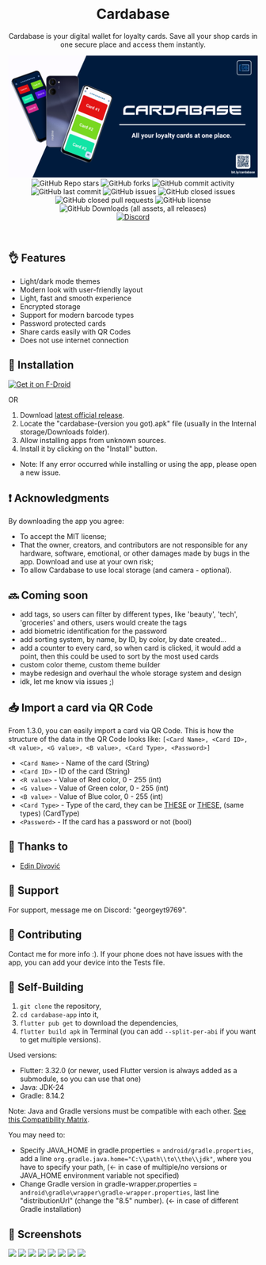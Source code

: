 <a name="readme-top"></a>

<br />

<h1 align="center">Cardabase</h1>

  <p align="center">
    Cardabase is your digital wallet for loyalty cards. Save all your shop cards in one secure place and access them instantly.
    <br />
    <div align="center">
      <img src="https://github.com/GeorgeYT9769/cardabase-app/blob/main/fastlane/metadata/android/en-US/images/featureGraphic.png?raw=true" alt="Banner">
    <!-- <a href="https://github.com/github_username/repo_name"><strong>Explore the docs »</strong></a> https://discord.com/invite/fZNDfG2xv3 -->
    <br />
    <div align="center">
      <img alt="GitHub Repo stars" src="https://img.shields.io/github/stars/GeorgeYT9769/cardabase-app?style=for-the-badge&label=Stars">
      <img alt="GitHub forks" src="https://img.shields.io/github/forks/GeorgeYT9769/cardabase-app?style=for-the-badge&label=Forks">
      <img alt="GitHub commit activity" src="https://img.shields.io/github/commit-activity/y/GeorgeYT9769/cardabase-app?style=for-the-badge&label=Commit Activity">
      <img alt="GitHub last commit" src="https://img.shields.io/github/last-commit/GeorgeYT9769/cardabase-app?style=for-the-badge&label=Last Commit">
      <img alt="GitHub issues" src="https://img.shields.io/github/issues/GeorgeYT9769/cardabase-app?style=for-the-badge&label=Issues Opened">
      <img alt="GitHub closed issues" src="https://img.shields.io/github/issues-closed/GeorgeYT9769/cardabase-app?style=for-the-badge&label=Issues Closed">
      <img alt="GitHub closed pull requests" src="https://img.shields.io/github/issues-pr-closed/GeorgeYT9769/cardabase-app?style=for-the-badge&label=Pull Requests">
      <img alt="GitHub license" src="https://img.shields.io/github/license/GeorgeYT9769/cardabase-app?style=for-the-badge&label=License">
      <img alt="GitHub Downloads (all assets, all releases)" src="https://img.shields.io/github/downloads/GeorgeYT9769/cardabase-app/total?style=for-the-badge&label=Downloads">
      <br />
      <a href="https://discord.com/invite/fZNDfG2xv3">
        <img alt="Discord" src="https://img.shields.io/badge/Discord-%235865F2.svg?style=for-the-badge&logo=discord&logoColor=white">
      </a>
    </div>
  </p>
</div>

<br />

## 👌 Features

- Light/dark mode themes
- Modern look with user-friendly layout
- Light, fast and smooth experience
- Encrypted storage
- Support for modern barcode types
- Password protected cards
- Share cards easily with QR Codes
- Does not use internet connection

## 📲 Installation

[<img src="https://fdroid.gitlab.io/artwork/badge/get-it-on.png"
     alt="Get it on F-Droid"
     height="80">](https://f-droid.org/packages/com.georgeyt9769.cardabase/)

OR

1. Download [latest official release](https://github.com/GeorgeYT9769/cardabase-app/releases/latest).
2. Locate the "cardabase-(version you got).apk" file (usually in the Internal storage/Downloads folder).
3. Allow installing apps from unknown sources.
4. Install it by clicking on the "Install" button.
- Note: If any error occurred while installing or using the app, please open a new issue.

## ❗ Acknowledgments

By downloading the app you agree:

- To accept the MIT license;
- That the owner, creators, and contributors are not responsible for any hardware, software, emotional, or other damages made by bugs in the app. Download and use at your own risk;
- To allow Cardabase to use local storage (and camera - optional).

## 🔜 Coming soon

- add tags, so users can filter by different types, like 'beauty', 'tech', 'groceries' and others, users would create the tags
- add biometric identification for the password
- add sorting system, by name, by ID, by color, by date created...
- add a counter to every card, so when card is clicked, it would add a point, then this could be used to sort by the most used cards
- custom color theme, custom theme builder
- maybe redesign and overhaul the whole storage system and design
- idk, let me know via issues ;)

## 📥 Import a card via QR Code

From 1.3.0, you can easily import a card via QR Code.
This is how the structure of the data in the QR Code looks like:
`[<Card Name>, <Card ID>, <R value>, <G value>, <B value>, <Card Type>, <Password>]`
- `<Card Name>` - Name of the card (String)
- `<Card ID>` - ID of the card (String)
- `<R value>` - Value of Red color, 0 - 255 (int)
- `<G value>` - Value of Green color, 0 - 255 (int)
- `<B value>` - Value of Blue color, 0 - 255 (int)
- `<Card Type>` - Type of the card, they can be [THESE](https://github.com/GeorgeYT9769/cardabase-app/blob/2e86905c4fb4f861cd3008506a681aab96ea9b38/lib/pages/createcardnew.dart#L9-L27) or [THESE](https://github.com/GeorgeYT9769/cardabase-app/blob/2e86905c4fb4f861cd3008506a681aab96ea9b38/lib/pages/createcardnew.dart#L58-L89), (same types) (CardType)
- `<Password>` - If the card has a password or not (bool)

## 🤝 Thanks to

- [Edin Divović](https://www.youtube.com/@NotEdin_)

## 🙌 Support

For support, message me on Discord: "georgeyt9769".

## 🤝 Contributing
Contact me for more info :).
If your phone does not have issues with the app, you can add your device into the Tests file.

## 🔨 Self-Building
1. `git clone` the repository,
2. `cd cardabase-app` into it,
3. `flutter pub get` to download the dependencies,
4. `flutter build apk` in Terminal (you can add `--split-per-abi` if you want to get multiple versions).

Used versions:
- Flutter: 3.32.0 (or newer, used Flutter version is always added as a submodule, so you can use that one)
- Java: JDK-24
- Gradle: 8.14.2

Note: Java and Gradle versions must be compatible with each other. [See this Compatibility Matrix](https://docs.gradle.org/current/userguide/compatibility.html).

You may need to:
- Specify JAVA_HOME in gradle.properties = `android/gradle.properties`, add a line `org.gradle.java.home="C:\\path\\to\\the\\jdk"`, where you have to specify your path, (<- in case of multiple/no versions or JAVA_HOME environment variable not specified)
- Change Gradle version in gradle-wrapper.properties = `android\gradle\wrapper\gradle-wrapper.properties`, last line "distributionUrl" (change the "8.5" number). (<- in case of different Gradle installation)

## 📸 Screenshots

<div>
<img src="https://github.com/GeorgeYT9769/cardabase-app/blob/main/fastlane/metadata/android/en-US/images/phoneScreenshots/1.png?raw=true" width=204>
<img src="https://github.com/GeorgeYT9769/cardabase-app/blob/main/fastlane/metadata/android/en-US/images/phoneScreenshots/2.png?raw=true" width=204>
<img src="https://github.com/GeorgeYT9769/cardabase-app/blob/main/fastlane/metadata/android/en-US/images/phoneScreenshots/3.png?raw=true" width=204>
<img src="https://github.com/GeorgeYT9769/cardabase-app/blob/main/fastlane/metadata/android/en-US/images/phoneScreenshots/4.png?raw=true" width=204>
<img src="https://github.com/GeorgeYT9769/cardabase-app/blob/main/fastlane/metadata/android/en-US/images/phoneScreenshots/5.png?raw=true" width=204>
<img src="https://github.com/GeorgeYT9769/cardabase-app/blob/main/fastlane/metadata/android/en-US/images/phoneScreenshots/6.png?raw=true" width=204>
<img src="https://github.com/GeorgeYT9769/cardabase-app/blob/main/fastlane/metadata/android/en-US/images/phoneScreenshots/7.png?raw=true" width=204>
<img src="https://github.com/GeorgeYT9769/cardabase-app/blob/main/fastlane/metadata/android/en-US/images/phoneScreenshots/8.png?raw=true" width=204>
</div>
